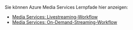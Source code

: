 Sie können Azure Media Services Lernpfade hier anzeigen:

* [Media Services: Livestreaming-Workflow](https://azure.microsoft.com/documentation/learning-paths/media-services-streaming-live/)
* [Media Services: On-Demand-Streaming-Workflow](https://azure.microsoft.com/documentation/learning-paths/media-services-streaming-on-demand/)


<!--HONumber=Feb17_HO3-->


